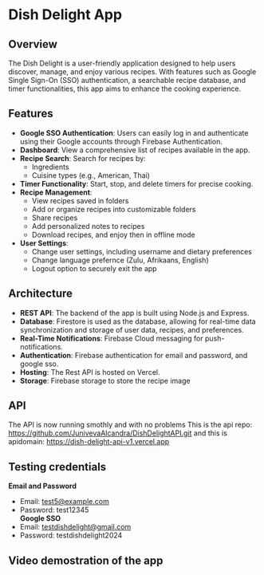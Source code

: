 # Dish Delight App

## Overview

The Dish Delight is a user-friendly application designed to help users discover, manage, and enjoy various recipes. With features such as Google Single Sign-On (SSO) authentication, a searchable recipe database, and timer functionalities, this app aims to enhance the cooking experience.

## Features

- **Google SSO Authentication**: Users can easily log in and authenticate using their Google accounts through Firebase Authentication.
- **Dashboard**: View a comprehensive list of recipes available in the app.
- **Recipe Search**: Search for recipes by:
  - Ingredients
  - Cuisine types (e.g., American, Thai)
- **Timer Functionality**: Start, stop, and delete timers for precise cooking.
- **Recipe Management**:
  - View recipes saved in folders
  - Add or organize recipes into customizable folders
  - Share recipes
  - Add personalized notes to recipes
  - Download recipes, and enjoy then in offline mode
- **User Settings**: 
  - Change user settings, including username and dietary preferences
  - Change language prefernce (Zulu, Afrikaans, English)
  - Logout option to securely exit the app

## Architecture
- **REST API**: The backend of the app is built using Node.js and Express.
- **Database**: Firestore is used as the database, allowing for real-time data synchronization and storage of user data, recipes, and preferences.
- **Real-Time Notifications**: Firebase Cloud messaging for push-notifications.
- **Authentication**: Firebase authentication for email and password, and google sso.
- **Hosting**: The Rest API is hosted on Vercel.
- **Storage**: Firebase storage to store the recipe image

## API 
The API is now running smothly and with no problems This is the api repo:
https://github.com/JunivevaAlcandra/DishDelightAPI.git and this is apidomain: https://dish-delight-api-v1.vercel.app

## Testing credentials
**Email and Password**
- Email: test5@example.com
- Password: test12345</br>
**Google SSO**
- Email: testdishdelight@gmail.com 
- Password: testdishdelight2024

## Video demostration of the app

